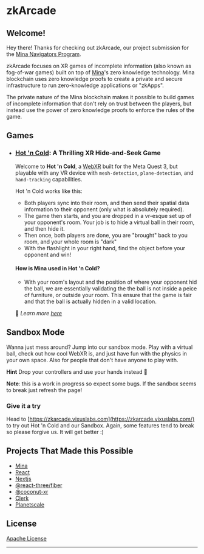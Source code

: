# zkArcade

## Welcome!

Hey there! Thanks for checking out zkArcade, our project submission for the [Mina Navigators Program](https://minafoundation.notion.site/Mina-Navigators-Program-Information-e8d0490aa0e04c28b061887a8cc22f9a).

zkArcade focuses on XR games of incomplete information (also known as fog-of-war games) built on top of [Mina](https://minaprotocol.com/)'s zero knowledge technology. Mina blockchain uses zero knowledge proofs to create a private and secure infrastructure to run zero-knowledge applications or "zkApps".

The private nature of the Mina blockchain makes it possible to build games of incomplete information that don't rely on trust between the players, but instead use the power of zero knowledge proofs to enforce the rules of the game.

## Games

- ### [Hot 'n Cold](./docs/HotnCold.md): A Thrilling XR Hide-and-Seek Game

  Welcome to **Hot 'n Cold**, a [WebXR](https://immersive-web.github.io/webxr-samples/) built for the Meta Quest 3, but playable with any VR device with `mesh-detection`, `plane-detection`, and `hand-tracking` capabilities.

  Hot 'n Cold works like this:

  - Both players sync into their room, and then send their spatial data information to their opponent (only what is absolutely required).
  - The game then starts, and you are dropped in a vr-esque set up of your opponent's room. Your job is to hide a virtual ball in their room, and then hide it.
  - Then once, both players are done, you are "brought" back to you room, and your whole room is "dark"
  - With the flashlight in your right hand, find the object before your opponent and win!

  #### How is Mina used in Hot 'n Cold?

  - With your room's layout and the position of where your opponent hid the ball, we are essentially validating the the ball is not inside a peice of furniture, or outside your room. This ensure that the game is fair and that the ball is actually hidden in a valid location.

  🔦 _Learn more [here](./docs/HotnCold.md)_

## Sandbox Mode

Wanna just mess around? Jump into our sandbox mode. Play with a virtual ball, check out how cool WebXR is, and just have fun with the physics in your own space. Also for people that don't have anyone to play with.

**Hint** Drop your controllers and use your hands instead 🤫

**Note**: this is a work in progress so expect some bugs. If the sandbox seems to break just refresh the page!

### Give it a try

Head to [https://zkarcade.vixuslabs.com](https://zkarcade.vixuslabs.com/) to try out Hot 'n Cold and our Sandbox. Again, some features tend to break so please forgive us. It will get better :)

## Projects That Made this Possible

- [Mina](https://minaprotocol.com/)
- [React](https://react.dev/)
- [Nextjs](https://nextjs.org/)
- [@react-three/fiber](https://github.com/pmndrs/react-three-fiber)
- [@coconut-xr](https://www.coconut-xr.com/)
- [Clerk](https://clerk.com/)
- [Planetscale](https://planetscale.com/)

## License

[Apache License]("https://raw.githubusercontent.com/0xtito/hot-n-cold/main/LICENSE.MD")

---
